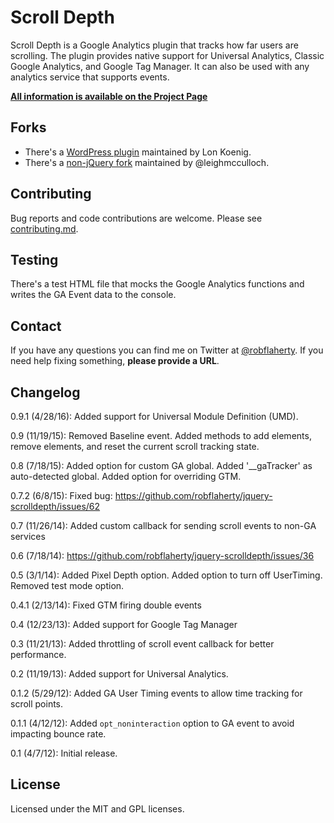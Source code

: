 # Scroll Depth
Scroll Depth is a Google Analytics plugin that tracks how far users are scrolling. The plugin provides native support for Universal Analytics, Classic Google Analytics, and Google Tag Manager. It can also be used with any analytics service that supports events.

**[All information is available on the Project Page](http://projects.parsnip.io/scroll-depth/)**

## Forks
* There's a [WordPress plugin](https://wordpress.org/plugins/wp-scroll-depth/) maintained by Lon Koenig.
* There's a [non-jQuery fork](https://github.com/leighmcculloch/gascrolldepth.js) maintained by @leighmcculloch.

## Contributing
Bug reports and code contributions are welcome. Please see [contributing.md](https://github.com/robflaherty/jquery-scrolldepth/blob/master/contributing.md).

## Testing
There's a test HTML file that mocks the Google Analytics functions and writes the GA Event data to the console.

## Contact
If you have any questions you can find me on Twitter at [@robflaherty](https://twitter.com/robflaherty). If you need help fixing something, **please provide a URL**.

## Changelog

0.9.1 (4/28/16): Added support for Universal Module Definition (UMD).

0.9 (11/19/15): Removed Baseline event. Added methods to add elements, remove elements, and reset the current scroll tracking state.

0.8 (7/18/15): Added option for custom GA global. Added '__gaTracker' as auto-detected global. Added option for overriding GTM.

0.7.2 (6/8/15): Fixed bug: https://github.com/robflaherty/jquery-scrolldepth/issues/62

0.7 (11/26/14): Added custom callback for sending scroll events to non-GA services

0.6 (7/18/14): https://github.com/robflaherty/jquery-scrolldepth/issues/36

0.5 (3/1/14): Added Pixel Depth option. Added option to turn off UserTiming. Removed test mode option.

0.4.1 (2/13/14): Fixed GTM firing double events

0.4 (12/23/13): Added support for Google Tag Manager

0.3 (11/21/13): Added throttling of scroll event callback for better performance.

0.2 (11/19/13): Added support for Universal Analytics.

0.1.2 (5/29/12): Added GA User Timing events to allow time tracking for scroll points.

0.1.1 (4/12/12): Added `opt_noninteraction` option to GA event to avoid impacting bounce rate.

0.1 (4/7/12): Initial release.

## License
Licensed under the MIT and GPL licenses.
